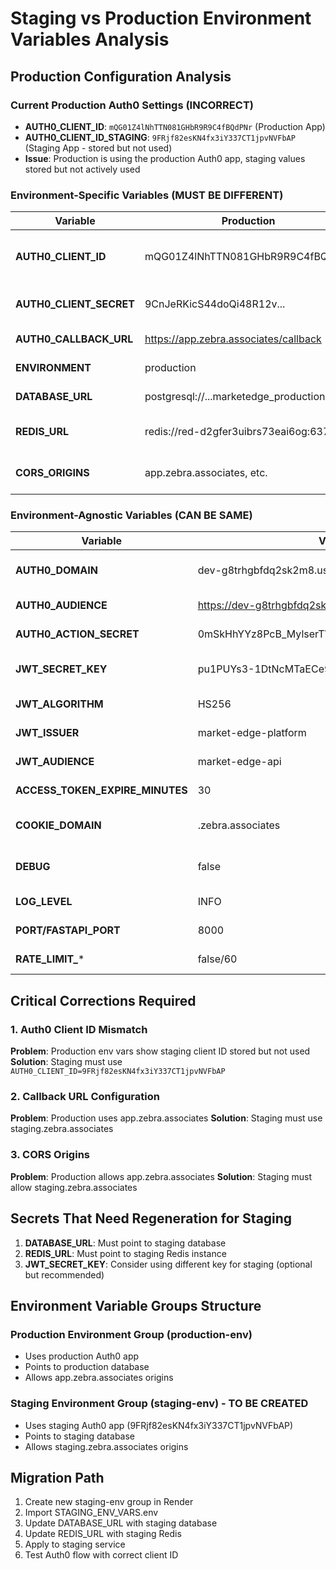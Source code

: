 # Staging vs Production Environment Variables Analysis

## Production Configuration Analysis

### Current Production Auth0 Settings (INCORRECT)
- **AUTH0_CLIENT_ID**: `mQG01Z4lNhTTN081GHbR9R9C4fBQdPNr` (Production App)
- **AUTH0_CLIENT_ID_STAGING**: `9FRjf82esKN4fx3iY337CT1jpvNVFbAP` (Staging App - stored but not used)
- **Issue**: Production is using the production Auth0 app, staging values stored but not actively used

### Environment-Specific Variables (MUST BE DIFFERENT)

| Variable | Production | Staging | Notes |
|----------|------------|---------|-------|
| **AUTH0_CLIENT_ID** | mQG01Z4lNhTTN081GHbR9R9C4fBQdPNr | 9FRjf82esKN4fx3iY337CT1jpvNVFbAP | **CRITICAL: Must use staging client** |
| **AUTH0_CLIENT_SECRET** | 9CnJeRKicS44doQi48R12v... | xrdILihwwXxXNqDjxEa65J1a... | Different secret per app |
| **AUTH0_CALLBACK_URL** | https://app.zebra.associates/callback | https://staging.zebra.associates/callback | Different domain |
| **ENVIRONMENT** | production | staging | Environment identifier |
| **DATABASE_URL** | postgresql://...marketedge_production | postgresql://...marketedge_staging | Different database |
| **REDIS_URL** | redis://red-d2gfer3uibrs73eai6og:6379 | redis://[STAGING_REDIS]:6379 | Different Redis instance |
| **CORS_ORIGINS** | app.zebra.associates, etc. | staging.zebra.associates, etc. | Different allowed origins |

### Environment-Agnostic Variables (CAN BE SAME)

| Variable | Value | Notes |
|----------|-------|-------|
| **AUTH0_DOMAIN** | dev-g8trhgbfdq2sk2m8.us.auth0.com | Same Auth0 tenant |
| **AUTH0_AUDIENCE** | https://dev-g8trhgbfdq2sk2m8.us.auth0.com/api/v2/ | Same API audience |
| **AUTH0_ACTION_SECRET** | 0mSkHhYYz8PcB_MylserTVm9DXuZJSCrM77KCKxlY5U | Webhook validation |
| **JWT_SECRET_KEY** | pu1PUYs3-1DtNcMTaECe9K... | Can share for now |
| **JWT_ALGORITHM** | HS256 | Standard algorithm |
| **JWT_ISSUER** | market-edge-platform | Same issuer |
| **JWT_AUDIENCE** | market-edge-api | Same audience |
| **ACCESS_TOKEN_EXPIRE_MINUTES** | 30 | Same timeout |
| **COOKIE_DOMAIN** | .zebra.associates | Same root domain |
| **DEBUG** | false | Both non-debug |
| **LOG_LEVEL** | INFO | Same logging |
| **PORT/FASTAPI_PORT** | 8000 | Same port |
| **RATE_LIMIT_*** | false/60 | Same limits |

## Critical Corrections Required

### 1. Auth0 Client ID Mismatch
**Problem**: Production env vars show staging client ID stored but not used
**Solution**: Staging must use `AUTH0_CLIENT_ID=9FRjf82esKN4fx3iY337CT1jpvNVFbAP`

### 2. Callback URL Configuration
**Problem**: Production uses app.zebra.associates
**Solution**: Staging must use staging.zebra.associates

### 3. CORS Origins
**Problem**: Production allows app.zebra.associates
**Solution**: Staging must allow staging.zebra.associates

## Secrets That Need Regeneration for Staging

1. **DATABASE_URL**: Must point to staging database
2. **REDIS_URL**: Must point to staging Redis instance
3. **JWT_SECRET_KEY**: Consider using different key for staging (optional but recommended)

## Environment Variable Groups Structure

### Production Environment Group (production-env)
- Uses production Auth0 app
- Points to production database
- Allows app.zebra.associates origins

### Staging Environment Group (staging-env) - TO BE CREATED
- Uses staging Auth0 app (9FRjf82esKN4fx3iY337CT1jpvNVFbAP)
- Points to staging database
- Allows staging.zebra.associates origins

## Migration Path

1. Create new staging-env group in Render
2. Import STAGING_ENV_VARS.env
3. Update DATABASE_URL with staging database
4. Update REDIS_URL with staging Redis
5. Apply to staging service
6. Test Auth0 flow with correct client ID